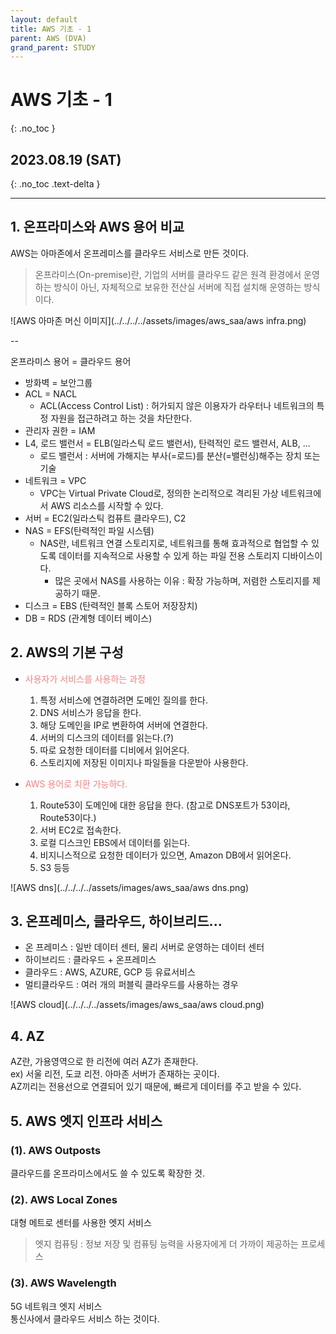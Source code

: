 ```yaml
---
layout: default
title: AWS 기초 - 1
parent: AWS (DVA)
grand_parent: STUDY
---
```


# AWS 기초 - 1
{: .no_toc }

## 2023.08.19 (SAT)
{: .no_toc .text-delta }

---

## 1. 온프라미스와 AWS 용어 비교

AWS는 아마존에서 온프레미스를 클라우드 서비스로 만든 것이다.

> 온프라미스(On-premise)란, 기업의 서버를 클라우드 같은 원격 환경에서 운영하는 방식이 아닌, 자체적으로 보유한 전산실 서버에 직접 설치해 운영하는 방식이다.  

![AWS 아마존 머신 이미지](../../../../assets/images/aws_saa/aws infra.png)

--

온프라미스 용어 = 클라우드 용어
- 방화벽 = 보안그룹
- ACL = NACL
    * ACL(Access Control List) : 허가되지 않은 이용자가 라우터나 네트워크의 특정 자원을 접근하려고 하는 것을 차단한다.
- 관리자 권한 = IAM
- L4, 로드 밸런서 = ELB(일라스틱 로드 밸런서), 탄력적인 로드 밸련서, ALB, ...
    * 로드 밸런서 : 서버에 가해지는 부사(=로드)를 분산(=밸런싱)해주는 장치 또는 기술
- 네트워크 = VPC
    * VPC는 Virtual Private Cloud로, 정의한 논리적으로 격리된 가상 네트워크에서 AWS 리소스를 시작할 수 있다.
- 서버 = EC2(일라스틱 컴퓨트 클라우드), C2
- NAS = EFS(탄력적인 파일 시스템)
    * NAS란, 네트워크 연결 스토리지로, 네트워크를 통해 효과적으로 협업할 수 있도록 데이터를 지속적으로 사용할 수 있게 하는 파일 전용 스토리지 디바이스이다.
        * 많은 곳에서 NAS를 사용하는 이유 : 확장 가능하며, 저렴한 스토리지를 제공하기 때문.
- 디스크 = EBS (탄력적인 블록 스토어 저장장치)
- DB = RDS (관계형 데이터 베이스)

## 2. AWS의 기본 구성

- <span style="color:#F78181">사용자가 서비스를 사용하는 과정</span>
    1. 특정 서비스에 연결하려면 도메인 질의를 한다.
    2. DNS 서비스가 응답을 한다.
    3. 해당 도메인을 IP로 변환하여 서버에 연결한다.
    4. 서버의 디스크의 데이터를 읽는다.(?)
    5. 따로 요청한 데이터를 디비에서 읽어온다.
    6. 스토리지에 저장된 이미지나 파일들을 다운받아 사용한다.

- <span style="color:#F78181">AWS 용어로 치환 가능하다.</span>
    1. Route53이 도메인에 대한 응답을 한다. (참고로 DNS포트가 53이라, Route53이다.)
    2. 서버 EC2로 접속한다.
    3. 로컬 디스크인 EBS에서 데이터를 읽는다.
    4. 비지니스적으로 요청한 데이터가 있으면, Amazon DB에서 읽어온다.
    5. S3 등등

![AWS dns](../../../../assets/images/aws_saa/aws dns.png)

## 3. 온프레미스, 클라우드, 하이브리드...

- 온 프레미스 : 일반 데이터 센터, 물리 서버로 운영하는 데이터 센터
- 하이브리드 : 클라우드 + 온프레미스
- 클라우드 : AWS, AZURE, GCP 등 유료서비스
- 멀티클라우드 : 여러 개의 퍼블릭 클라우드를 사용하는 경우

![AWS cloud](../../../../assets/images/aws_saa/aws cloud.png)

## 4. AZ

AZ란, 가용영역으로 한 리전에 여러 AZ가 존재한다.  
ex) 서울 리전, 도쿄 리전. 아마존 서버가 존재하는 곳이다.  
AZ끼리는 전용선으로 연결되어 있기 때문에, 빠르게 데이터를 주고 받을 수 있다.

## 5. AWS 엣지 인프라 서비스

### (1). AWS Outposts
클라우드를 온프라미스에서도 쓸 수 있도록 확장한 것.

### (2). AWS Local Zones
대형 메트로 센터를 사용한 엣지 서비스
> 엣지 컴퓨팅 : 정보 저장 및 컴퓨팅 능력을 사용자에게 더 가까이 제공하는 프로세스

### (3). AWS Wavelength
5G 네트워크 엣지 서비스  
통신사에서 클라우드 서비스 하는 것이다.